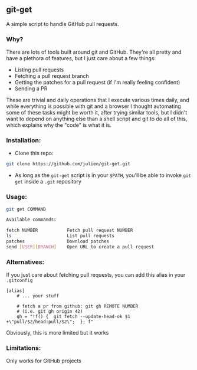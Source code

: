 git-get
---

A simple script to handle GitHub pull requests.

### Why?

There are lots of tools built around git and GitHub. They're all pretty and have
a plethora of features, but I just care about a few things:

- Listing pull requests
- Fetching a pull request branch
- Getting the patches for a pull request (if I'm really feeling confident)
- Sending a PR

These are trivial and daily operations that I execute various times daily, and
while everything is possible with git and a browser I thought automating some of
these tasks might be worth it, after trying similar tools, but I didn't want to
depend on anything else than a shell script and git to do all of this,
which explains why the "code" is what it is.

### Installation:

- Clone this repo:

```sh
git clone https://github.com/julien/git-get.git
```

- As long as the `git-get` script is in your `$PATH`, you'll be able to
invoke `git get` inside a `.git` repository

### Usage:

```sh
git get COMMAND

Available commands:

fetch NUMBER           Fetch pull request NUMBER
ls                     List pull requests
patches                Download patches
send [USER][BRANCH]    Open URL to create a pull request
```

### Alternatives:

If you just care about fetching pull requests, you can add this alias in
your `.gitconfig`

```gitconfig
[alias]
	# ... your stuff

	# fetch a pr from github: git gh REMOTE NUMBER
	# (i.e. git gh origin 42)
	gh = "!f() {  git fetch --update-head-ok $1 +\"pull/$2/head:pull/$2\";  }; f"
```

Obviously, this is more limited but it works

### Limitations:

Only works for GitHub projects
